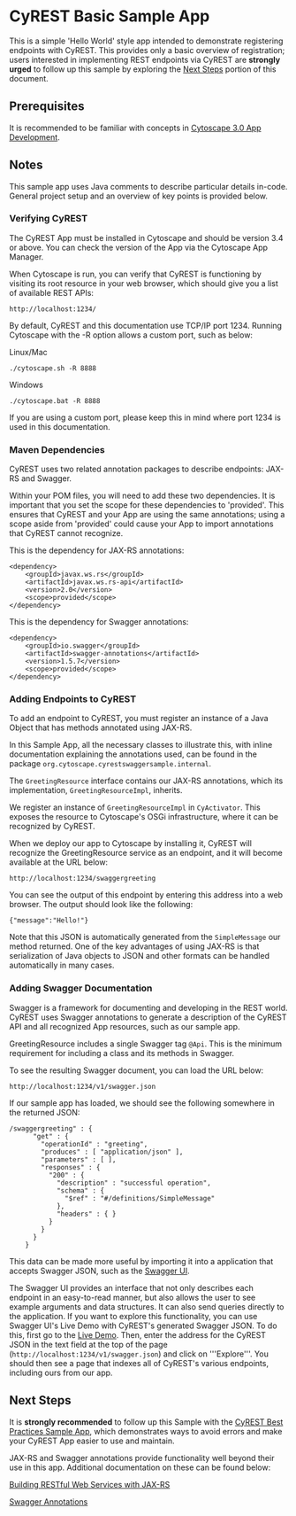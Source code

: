 # CyREST Basic Sample App

This is a simple 'Hello World' style app intended to demonstrate registering endpoints with CyREST. This provides only a basic overview of registration; users interested in implementing REST endpoints via CyREST are **strongly urged** to follow up this sample by exploring the [Next Steps](#next-steps) portion of this document.

## Prerequisites

It is recommended to be familiar with concepts in [Cytoscape 3.0 App Development](http://wiki.cytoscape.org/Cytoscape_3/AppDeveloper).

## Notes

This sample app uses Java comments to describe particular details in-code. General project setup and an overview of key points is provided below.

### Verifying CyREST

The CyREST App must be installed in Cytoscape and should be version 3.4 or above. You can check the version of the App via the Cytoscape App Manager.

When Cytoscape is run, you can verify that CyREST is functioning by visiting its root resource in your web browser, which should give you a list of available REST APIs:

```
http://localhost:1234/
```

By default, CyREST and this documentation use TCP/IP port 1234. Running Cytoscape with the \-R option allows a custom port, such as below:

Linux/Mac
```
./cytoscape.sh -R 8888
```
Windows

```
./cytoscape.bat -R 8888
```

If you are using a custom port, please keep this in mind where port 1234 is used in this documentation.

### Maven Dependencies

CyREST uses two related annotation packages to describe endpoints: JAX-RS and Swagger.

Within your POM files, you will need to add these two dependencies. It is important that you set the scope for these dependencies to 'provided'. This ensures that CyREST and your App are using the same annotations; using a scope aside from 'provided' could cause your App to import annotations that CyREST cannot recognize.

This is the dependency for JAX-RS annotations:
```
<dependency>
	<groupId>javax.ws.rs</groupId>
	<artifactId>javax.ws.rs-api</artifactId>
	<version>2.0</version>
	<scope>provided</scope>
</dependency>
```

This is the dependency for Swagger annotations:

```
<dependency>
	<groupId>io.swagger</groupId>
	<artifactId>swagger-annotations</artifactId>
	<version>1.5.7</version>
	<scope>provided</scope>
</dependency>
```

### Adding Endpoints to CyREST

To add an endpoint to CyREST, you must register an instance of a Java Object that has methods annotated using JAX-RS.

In this Sample App, all the necessary classes to illustrate this, with inline documentation explaining the annotations used, can be found in the package ```org.cytoscape.cyrestswaggersample.internal```.

The ```GreetingResource``` interface contains our JAX-RS annotations, which its implementation, ```GreetingResourceImpl```, inherits.

We register an instance of ```GreetingResourceImpl``` in ```CyActivator```. This exposes the resource to Cytoscape's OSGi infrastructure, where it can be recognized by CyREST.

When we deploy our app to Cytoscape by installing it, CyREST will recognize the GreetingResource service as an endpoint, and it will become available at the URL below:

```
http://localhost:1234/swaggergreeting
```

You can see the output of this endpoint by entering this address into a web browser. The output should look like the following:

```
{"message":"Hello!"}
```

Note that this JSON is automatically generated from the ```SimpleMessage``` our method returned. One of the key advantages of using JAX-RS is that serialization of Java objects to JSON and other formats can be handled automatically in many cases.

### Adding Swagger Documentation

Swagger is a framework for documenting and developing in the REST world. CyREST uses Swagger annotations to generate a description of the CyREST API and all recognized App resources, such as our sample app.

GreetingResource includes a single Swagger tag ```@Api```. This is the minimum requirement for including a class and its methods in Swagger.

To see the resulting Swagger document, you can load the URL below:

```
http://localhost:1234/v1/swagger.json
```

If our sample app has loaded, we should see the following somewhere in the returned JSON:

```
/swaggergreeting" : {
      "get" : {
        "operationId" : "greeting",
        "produces" : [ "application/json" ],
        "parameters" : [ ],
        "responses" : {
          "200" : {
            "description" : "successful operation",
            "schema" : {
              "$ref" : "#/definitions/SimpleMessage"
            },
            "headers" : { }
          }
        }
      }
    }
```

This data can be made more useful by importing it into a application that accepts Swagger JSON, such as the [Swagger UI](http://swagger.io/swagger-ui/).

The Swagger UI provides an interface that not only describes each endpoint in an easy-to-read manner, but also allows the user to see example arguments and data structures. It can also send queries directly to the application. If you want to explore this functionality, you can use Swagger UI's Live Demo with CyREST's generated Swagger JSON. To do this, first go to the [Live Demo](http://petstore.swagger.io/). Then, enter the address for the CyREST JSON in the text field at the top of the page (```http://localhost:1234/v1/swagger.json```) and click on '''Explore'''. You should then see a page that indexes all of CyREST's various endpoints, including ours from our app.

## Next Steps

It is **strongly recommended** to follow up this Sample with the [CyREST Best Practices Sample App](https://github.com/cytoscape/cytoscape-automation/tree/master/for-app-developers/cy-automation-cy-rest-best-practices-sample), which demonstrates ways to avoid errors and make your CyREST App easier to use and maintain.

JAX-RS and Swagger annotations provide functionality well beyond their use in this app. Additional documentation on these can be found below:

[Building RESTful Web Services with JAX-RS](http://docs.oracle.com/javaee/6/tutorial/doc/giepu.html)

[Swagger Annotations](https://github.com/swagger-api/swagger-core/wiki/Annotations-1.5.X)
